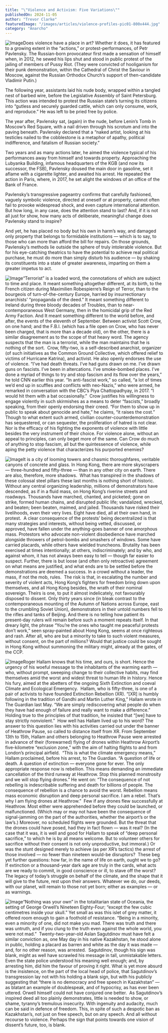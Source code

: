```yaml
---
title: "\"Violence and Activism: Five Variations\""
publishedOn: 2024-11-05
author: "Trevor Clarke"
featuredImage: "/images/articles/violence-profiles-pic01-800x444.jpg"
category: "Anarcho"
---
```


![Image](/images/articles/violence-profiles-pic01-800x444.jpg)Does violence have a place in art? Whether it does, it has featured to a growing extent in the “actions,” or protest-performances, of Petr Pavlensky. The Russian-born provocateur first made a sensation of himself when, in 2012, he sewed his lips shut and stood in public protest of the jailing of members of Pussy Riot. (They were convicted of hooliganism for their punk demonstration, within the Cathedral of Christ the Saviour in Moscow, against the Russian Orthodox Church’s support of then-candidate Vladimir Putin.)

The following year, assistants laid his nude body, wrapped within a tangled nest of barbed wire, before the Legislative Assembly of Saint Petersburg. This action was intended to protest the Russian state’s turning its citizens into “gutless and securely guarded cattle, which can only consume, work, and reproduce.” He was left to be pried free by police.

The year after, Pavlensky sat, (again) in the nude, before Lenin’s Tomb in Moscow’s Red Square, with a nail driven through his scrotum and into the paving beneath. Pavlensky declared that a “naked artist, looking at his testicles nailed to the cobblestone is a metaphor of apathy, political indifference, and fatalism of Russian society.”

Two years and as many actions later, he aimed the violence typical of his performances away from himself and towards property. Approaching the Lubyanka Building, infamous headquarters of the KGB (and now its successor, the FSB), Pavlensky doused the main door in gasoline, set it aflame with a cigarette lighter, and awaited his arrest. He repeated the action in Paris, where, in 2017, he set alight the windows of an office of the Bank of France.

Pavlensky’s transgressive pageantry confirms that carefully fashioned, vaguely symbolic violence, directed at oneself or at property, cannot often fail to provoke widespread shock, and even capture international attention. But how long, in any case, does the attention stand to last? And, if it is not all just for show, how many acts of deliberate, meaningful change does Pavlensky stand to inspire?

And yet, he has placed no body but his own in harm’s way, and damaged only property that belongs to formidable institutions — which is to say, to those who can more than afford the bill for repairs. On those grounds, Pavlensky’s methods lie outside the sphere of truly intolerable violence. But for his eye-catching theatrics to have the potential to achieve real political purchase, he must do more than simply disturb his audience — by shaking its constituents into a state of greater awareness, imparting on them a greater impetus to act.

![Image](/images/articles/violence-profiles-pic02-800x444.jpg)“Terrorist” is a loaded word, the connotations of which are subject to time and place. It meant something altogether different, at its birth, to the French citizen during Maximilien Robespierre’s Reign of Terror, than to the bourgeois of turn-of-the-century Europe, harried by insurrectionary anarchists’ “propaganda of the deed.” It meant something different to Ireland during three bloody decades of Troubles, than to near-contemporaneous West Germany, then in the homicidal grip of the Red Army Faction. And It meant something different to the world before, and after, the events of the eleventh of September.
‍
Between activist Scott Crow, on one hand; and the F.B.I. (which has a file open on Crow, who has never been charged, that is more than a decade old), on the other, there is a similar disagreement as to the scope of that heavy word. The agency suspects that the man is a terrorist, while the man maintains that he is nothing of the sort.
‍
Crow, fifty-two, is a self-described anarchist, organizer (of such initiatives as the Common Ground Collective, which offered relief to victims of Hurricane Katrina), and activist. He also openly endorses the use of violence. “I’ve had death threats. I’ve had guns drawn on me. I’ve drawn guns on fascists. I’ve been in altercations. I’ve smoke-bombed places. I’ve done a myriad of things to try and stop fascism and its flow over the years,” he told CNN earlier this year. “In anti-fascist work,” so called, “a lot of times we’d end up in scuffles and conflicts with neo-Nazis,” who were armed, he remarked in conversation with the CBC’s Piya Chattopadhyay, in 2017. “I would hit them with a bat occasionally.”
‍
Crow justifies his willingness to engage violently in such skirmishes as a means to deter “fascists,” broadly speaking, from their openly endorsing their creed. “For them to show up in public to speak about genocide and hate,” he claims, “it raises the cost.” Though to what extent such armed, civilian counter-counterdemonstration has sequestered, or can sequester, the proliferation of hatred is not clear. Nor is the efficacy of his fighting the exponents of violence with little besides the very instrument of their choice. For violence alone, without an appeal to principles, can only beget more of the same. Can Crow do much of anything to stop fascism, all but the quintessence of violence, while aping the petty violence that characterizes his purported enemies?

![Image](/images/articles/violence-profiles-pic03-800x444.jpg)It is a city of looming towers and chasmic thoroughfares, veritable canyons of concrete and glass. In Hong Kong, there are more skyscrapers — three-hundred and fifty-three — than in any other city on earth. There are also, therefore, more shadows.
‍
What has transpired in the shadows of these colossal steel pillars these last months is nothing short of historic. Without any central organizing leadership, millions of demonstrators have descended, as if in a fluid mass, on Hong Kong’s riverine streets and roadways. Thousands have marched, chanted, and picketed; gone on strike, formed human chains, and disrupted public life; vandalized, wrecked, and beaten; been beaten, maimed, and jailed. Thousands have risked their livelihoods, even their very lives. Eight have died, all at their own hand, in protest.
‍
A clear consequence of the protests’ being decentralized is that many strategies and interests, without being vetted, discussed, or approved, have fallen under the anything-goes banner of one amorphous mass. Protestors who advocate non-violent disobedience have marched alongside throwers of petrol-bombs and smashers of windows. Some have carried placards, while others have wielded truncheons. Brutality has been exercised at times intentionally; at others, indiscriminately; and by who, and against whom, it has not always been easy to tell — though far easier to suspect. Further, there is but loose (and often only retroactive) agreement on what means are justified, and what ends are to be settled before the demonstrations are deemed a success. In a crowd without a leader, the mass, if not the mob, rules.
‍
The risk is that, in escalating the number and severity of violent acts, Hong Kong’s fighters for freedom bring down upon themselves, and all Hong Kong besides, the wrath of their nominal sovereign. Theirs is one, to put it almost indelicately, not favourably disposed to dissent. Only thirty years since (in bleak contrast to the contemporaneous mounting of the Autumn of Nations across Europe, east to the crumbling Soviet Union), demonstrators in their untold numbers fell to the rifles and tanks of Beijing. And there is no telling how patient its present-day rulers will remain before such a moment repeats itself. In that dreary light, the phrase “You’re the ones who taught me peaceful protests don’t work,” seen spray-painted about Hong Kong, seems at once righteous and rash. After all, who are but a minority to take to such violent measures, without consent, on the part of millions? Would that justice could be sought in Hong Kong without summoning the military might, already at the gates, of the CCP.

![Image](/images/articles/violence-profiles-pic04-800x444.jpg)Roger Hallam knows that his time, and ours, is short. Hence the urgency of his woeful message to the inhabitants of the warming earth — who, without prompt, sweeping change to their collective habits, may find themselves amid the worst and widest threat to human life in history. Hence his fury, aimed at the abetters of the ongoing Sixth Extinction and coeval Climate and Ecological Emergency.
‍
Hallam, who is fifty-three, is one of a pair of activists to have founded Extinction Rebellion (XR). “[XR] is humbly following in the tradition of Gandhi and Martin Luther King,” Hallam wrote in The Guardian last May. “We are simply rediscovering what people do when they have had enough of failure and really want to make a difference.” Holding true to the principles of that tradition, he insisted that “[we] have to stay strictly nonviolent.”
‍
How well has Hallam lived up to his word? The answer to this question lies with his activities carried out under the banner of Heathrow Pause, so called to distance itself from XR. From September 13th to 15th, Hallam and others belonging to Heathrow Pause were arrested in advance of their (forewarned) flying of drones within Heathrow Airport’s five-kilometre “exclusion zone,” with the aim of halting flights to and from London’s principal airfield.
‍
“This is what the climate emergency means,” Hallam proclaimed, before his arrest, to The Guardian. “A question of life or death. A question of extinction — everyone gone for ever. The only appropriate response now is rebellion. This means demanding an immediate cancellation of the third runway at Heathrow. Stop this planned monstrosity and we will stop flying drones.” He went on: “The consequence of not rebelling is indescribable suffering and death for billions of people. The consequence of rebellion is a chance to avoid the worst. Rebellion means mass economic disruption and deep personal sacrifice. I am a rebel. That’s why I am flying drones at Heathrow.”
‍
Few if any drones flew successfully at Heathrow. Most either were apprehended before they could be launched, or malfunctioned. (Which may or may not have been the consequence of signal-jamming on the part of the authorities, whether the airport’s or the law’s.) Moreover, no scheduled flights were grounded. But the threat that the drones could have posed, had they in fact flown — was it real? (In the case that it was, it is well and good for Hallam to speak of “deep personal sacrifice,” to which he is by all means welcome. But to volunteer others for sacrifice without their consent is not only unproductive, but immoral.) Or was the stunt designed merely to achieve (as per XR’s tactics) the arrest of those involved — no fewer than nineteen would-be disruptors?
‍
These beg yet further questions: how far, in the name of life on earth, ought we to go? If extinction or a thousand-year dark age are truly in the cards, what acts are we ready to commit, in good conscience or ill, to stave off the worst? The legacy of today’s struggle on behalf of the climate, and the shape that it will give to the future, rest upon their answers. Whatever we do, our deeds, with our planet, will remain to those not yet born; either as examples — or as warnings.

![Image](/images/articles/violence-profiles-pic05-800x444.jpg)“Nothing was your own” in the totalitarian state of Oceania, the setting of George Orwell’s Nineteen Eighty-Four; “except the few cubic centimetres inside your skull.” Yet small as was this islet of grey matter, it offered room enough to gain a foothold of resistance. “Being in a minority, even a minority of one, did not make you mad. There was truth and there was untruth, and if you clung to the truth even against the whole world, you were not mad.”
‍
Twenty-two-year-old Aslan Sagutdinov must have felt a similar conviction as, one May day in his native Kazakhstan, he stood alone in public, holding a placard as barren and white as the day it was made — and, for no other reason, was arrested.
‍
Sagutdinov, though his sign was blank, might as well have scrawled his message in tall, unmistakable letters. Even the state police understood his meaning well enough; and, by arresting him, did him the favour of proving it right. What is yet more absurd is the insistence, on the part of the local head of police, that Sagutdinov’s transgression lay not with his holding a blank sign, but with his publicly suggesting that “there is no democracy and free speech in Kazakhstan” — as blatant an example of doublespeak, and of hypocrisy, as has ever been uttered. Orwell himself could not have conjured one better.
‍
As Sagutdinov’s inspired deed all too plainly demonstrates, little is needed to show, or shame, tyranny’s tremulous insecurity. With ingenuity and audacity, much can be said in defence of freedom. This, in spite of such a despotic ban as Kazakhstan’s, not just on free speech, but on any speech. And all without recourse to violence. Perhaps the sign that points towards one vision of dissent’s future, too, is blank.
